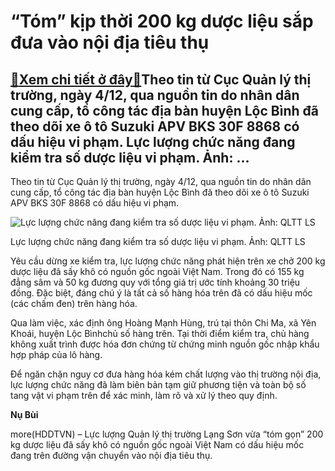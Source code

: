 “Tóm” kịp thời 200 kg dược liệu sắp đưa vào nội địa tiêu thụ
============================================================

[:gift:Xem chi tiết ở đây:gift:](https://hddtvn.com/tom-kip-thoi-200-kg-duoc-lieu-sap-dua-vao-noi-dia-tieu-thu/)Theo tin từ Cục Quản lý thị trường, ngày 4/12, qua nguồn tin do nhân dân cung cấp, tổ công tác địa bàn huyện Lộc Bình đã theo dõi xe ô tô Suzuki APV BKS 30F 8868 có dấu hiệu vi phạm. Lực lượng chức năng đang kiểm tra số dược liệu vi phạm. Ảnh: …
-----------------------------------------------------------------------------------------------------------------------------------------------------------------------------------------------------------------------------------------------------


Theo tin từ Cục Quản lý thị trường, ngày 4/12, qua nguồn tin do nhân dân cung cấp, tổ công tác địa bàn huyện Lộc Bình đã theo dõi xe ô tô Suzuki APV BKS 30F 8868 có dấu hiệu vi phạm.





![Lực lượng chức năng đang kiểm tra số dược liệu vi phạm. Ảnh: QLTT LS](https://hddtvn.com/wp-content/uploads/2021/01/3123_IMG_4384.JPG.jpg "Lực lượng chức năng đang kiểm tra số dược liệu vi phạm. Ảnh: QLTT LS")


Lực lượng chức năng đang kiểm tra số dược liệu vi phạm. Ảnh: QLTT LS



Yêu cầu dừng xe kiểm tra, lực lượng chức năng phát hiện trên xe chở 200 kg dược liệu đã sấy khô có nguồn gốc ngoài Việt Nam. Trong đó có 155 kg đẳng sâm và 50 kg đương quy với tổng giá trị ước tính khoảng 30 triệu đồng. Đặc biệt, đáng chú ý là tất cả số hàng hóa trên đã có dấu hiệu mốc (các chấm đen) trên hàng hóa.


Qua làm việc, xác định ông Hoàng Mạnh Hùng, trú tại thôn Chi Ma, xã Yên Khoái, huyện Lộc Bìnhchủ số hàng trên. Tại thời điểm kiểm tra, chủ hàng không xuất trình được hóa đơn chứng từ chứng minh nguồn gốc nhập khẩu hợp pháp của lô hàng.


Để ngăn chặn nguy cơ đưa hàng hóa kém chất lượng vào thị trường nội địa, lực lượng chức năng đã làm biên bản tạm giữ phương tiện và toàn bộ số tang vật vi phạm trên để xác minh, làm rõ và xử lý theo quy định.




**Nụ Bùi**



more(HDDTVN) – Lực lượng Quản lý thị trường Lạng Sơn vừa “tóm gọn” 200 kg dược liệu đã sấy khô có nguồn gốc ngoài Việt Nam có dấu hiệu mốc đang trên đường vận chuyển vào nội địa tiêu thụ.

